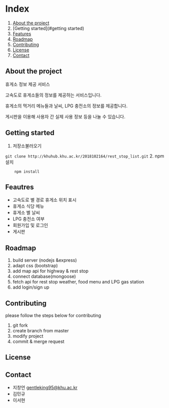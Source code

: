 # Index

1. [About the project](#about-the-project)
2. [Getting started](#getting started)
2. [Features](#features)
3. [Roadmap](#roadmap)
4. [Contributing](#contributing)
5. [License](#license)
6. [Contact](#contact)

## About the project

휴게소 정보 제공 서비스



고속도로 휴게소들의 정보를 제공하는 서비스입니다.

휴게소의 먹거리 메뉴들과 날씨, LPG 충전소의 정보를 제공합니다.

게시판을 이용해 사용자 간 실제 사용 정보 등을 나눌 수 있습니다.
## Getting started

1. 저장소불러오기

```git clone http://khuhub.khu.ac.kr/2018102164/rest_stop_list.git```
2. npm 설치

```    npm install```

## Feautres
- 고속도로 별 경로 휴게소 위치 표시
- 휴게소 식당 메뉴
- 휴게소 별 날씨
- LPG 충전소 여부
- 회원가입 및 로그인
- 게시판

## Roadmap
1. build server (nodejs &express)
2. adapt css (bootstrap)
3. add map api for highway & rest stop
4. connect database(mongoose)
4. fetch api for rest stop weather, food menu and LPG gas station
5. add login/sign up


## Contributing
please follow the steps below for contributing
1. git fork
2. create branch from master
3. modify project
4. commit & merge request
## License

## Contact
- 지창언 gentleking95@khu.ac.kr
- 김민규
- 이서현
